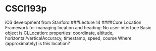 # CSCI193p
iOS development from Stanford
###Lecture 14
####Core Location
Framework for managing location and heading: No user-interface
Basic object is CLLocation: properties: coordinate, altitude, horizontal/verticalAccuracy, timestamp, speed, course
Where (approximately) is this location?
